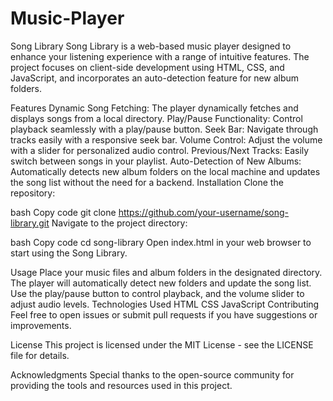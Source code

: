 # Music-Player
Song Library
Song Library is a web-based music player designed to enhance your listening experience with a range of intuitive features. The project focuses on client-side development using HTML, CSS, and JavaScript, and incorporates an auto-detection feature for new album folders.

Features
Dynamic Song Fetching: The player dynamically fetches and displays songs from a local directory.
Play/Pause Functionality: Control playback seamlessly with a play/pause button.
Seek Bar: Navigate through tracks easily with a responsive seek bar.
Volume Control: Adjust the volume with a slider for personalized audio control.
Previous/Next Tracks: Easily switch between songs in your playlist.
Auto-Detection of New Albums: Automatically detects new album folders on the local machine and updates the song list without the need for a backend.
Installation
Clone the repository:

bash
Copy code
git clone https://github.com/your-username/song-library.git
Navigate to the project directory:

bash
Copy code
cd song-library
Open index.html in your web browser to start using the Song Library.

Usage
Place your music files and album folders in the designated directory.
The player will automatically detect new folders and update the song list.
Use the play/pause button to control playback, and the volume slider to adjust audio levels.
Technologies Used
HTML
CSS
JavaScript
Contributing
Feel free to open issues or submit pull requests if you have suggestions or improvements.

License
This project is licensed under the MIT License - see the LICENSE file for details.

Acknowledgments
Special thanks to the open-source community for providing the tools and resources used in this project.
